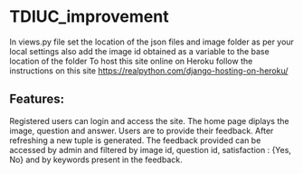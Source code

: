 # TDIUC_improvement
In views.py file set the location of the json files and image folder as per your local settings also add the image id obtained as a variable to the base location of the folder
To host this site online on Heroku follow the instructions on this site https://realpython.com/django-hosting-on-heroku/

## Features:
Registered users can login and access the site.
The home page diplays the image, question and answer.
Users are to provide their feedback.
After refreshing a new tuple is generated.
The feedback provided can be accessed by admin and filtered by image id, question id, satisfaction : {Yes, No} and by keywords present in the feedback.
